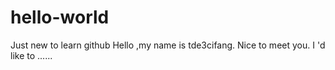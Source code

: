 # hello-world
Just new to learn github
Hello ,my name is tde3cifang.
Nice to meet you.
I 'd like to ......
